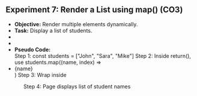 ## **Experiment 7: Render a List using map()** (CO3)  
- **Objective:** Render multiple elements dynamically.  
- **Task:** Display a list of students.  
-
-
- **Pseudo Code:**  
Step 1: const students = ["John", "Sara", "Mike"]
Step 2: Inside return(), use students.map((name, index) => <li key={index}>{name}</li>)
Step 3: Wrap inside <ul>
Step 4: Page displays list of student names
